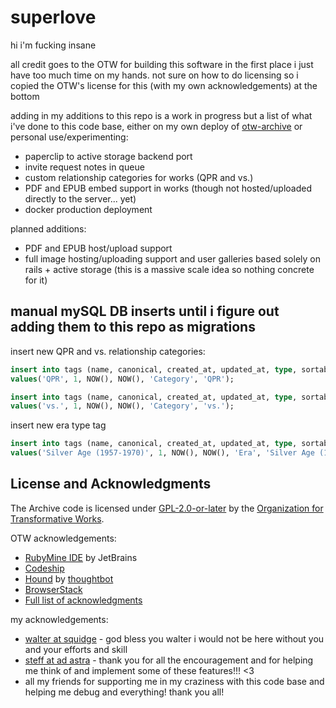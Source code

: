 superlove
=========
hi i'm fucking insane

all credit goes to the OTW for building this software in the first place i just have too much time on my hands. not sure on how to do licensing so i copied the OTW's license for this (with my own acknowledgements) at the bottom

adding in my additions to this repo is a work in progress but a list of what i've done to this code base, either on my own deploy of [otw-archive](https://superlove.sayitditto.net/) or personal use/experimenting:
* paperclip to active storage backend port
* invite request notes in queue
* custom relationship categories for works (QPR and vs.)
* PDF and EPUB embed support in works (though not hosted/uploaded directly to the server... yet)
* docker production deployment

planned additions:
* PDF and EPUB host/upload support
* full image hosting/uploading support and user galleries based solely on rails + active storage (this is a massive scale idea so nothing concrete for it)

manual mySQL DB inserts until i figure out adding them to this repo as migrations
----------
insert new QPR and vs. relationship categories:
```sql
insert into tags (name, canonical, created_at, updated_at, type, sortable_name)
values('QPR', 1, NOW(), NOW(), 'Category', 'QPR');
```
```sql
insert into tags (name, canonical, created_at, updated_at, type, sortable_name)
values('vs.', 1, NOW(), NOW(), 'Category', 'vs.');
```
insert new era type tag
```sql
insert into tags (name, canonical, created_at, updated_at, type, sortable_name)
values('Silver Age (1957-1970)', 1, NOW(), NOW(), 'Era', 'Silver Age (1957-1970)');
```

License and Acknowledgments
----------
The Archive code is licensed under [GPL-2.0-or-later](https://www.gnu.org/licenses/gpl-2.0.html) by the [Organization for Transformative Works](https://www.transformativeworks.org/).

OTW acknowledgements:

* [RubyMine IDE](https://www.jetbrains.com/ruby/) by JetBrains
* [Codeship](https://codeship.com/)
* [Hound](https://houndci.com/) by [thoughtbot](https://thoughtbot.com/)
* [BrowserStack](https://www.browserstack.com)
* [Full list of acknowledgments](ACKNOWLEDGMENTS.md)

my acknowledgements:

* [walter at squidge](https://squidge.org) - god bless you walter i would not be here without you and your efforts and skill
* [steff at ad astra](https://www.adastrafanfic.com/) - thank you for all the encouragement and for helping me think of and implement some of these features!!! <3
* all my friends for supporting me in my craziness with this code base and helping me debug and everything! thank you all!
